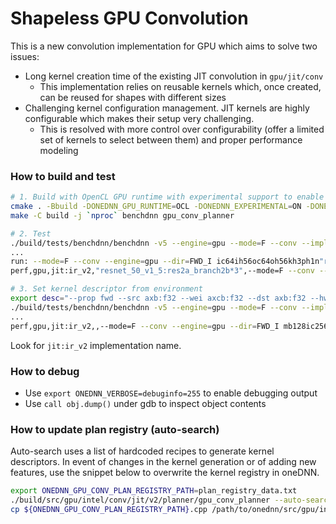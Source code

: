 Shapeless GPU Convolution
===========================================

This is a new convolution implementation for GPU which aims to solve two issues:

- Long kernel creation time of the existing JIT convolution in `gpu/jit/conv`
	- This implementation relies on reusable kernels which, once created, can be reused for shapes with different sizes
- Challenging kernel configuration management. JIT kernels are highly configurable which makes their setup very challenging.
	- This is resolved with more control over configurability (offer a limited set of kernels to select between them) and proper performance modeling

### How to build and test

```bash
# 1. Build with OpenCL GPU runtime with experimental support to enable v2 convolution
cmake . -Bbuild -DONEDNN_GPU_RUNTIME=OCL -DONEDNN_EXPERIMENTAL=ON -DONEDNN_DEV_MODE=ON -DONEDNN_BUILD_GRAPH=OFF
make -C build -j `nproc` benchdnn gpu_conv_planner

# 2. Test
./build/tests/benchdnn/benchdnn -v5 --engine=gpu --mode=F --conv --impl=v2 --dir=FWD_I --batch=shapes_resnet_50_v1_5
...
run: --mode=F --conv --engine=gpu --dir=FWD_I ic64ih56oc64oh56kh3ph1n"resnet_50_v1_5:res2a_branch2b*3"
perf,gpu,jit:ir_v2,"resnet_50_v1_5:res2a_branch2b*3",--mode=F --conv --engine=gpu --dir=FWD_I ic64ih56oc64oh56kh3ph1n"resnet_50_v1_5:res2a_branch2b*3",0.451478,155.925,0.10656,4236.84,0.107055,4217.25

# 3. Set kernel descriptor from environment
export desc="--prop fwd --src axb:f32 --wei axcb:f32 --dst axb:f32 --hw xehpc --fma mad --simd 16 --regs 128 --iter ic16mb16oc32 --tg ow4oc4 --loop-desc kw,kh,kd,ic --2d 1"
./build/tests/benchdnn/benchdnn -v5 --engine=gpu --mode=F --conv --impl=v2 --dir=FWD_I --dt=f32 mb128ic256ih56oc64oh56kh1ph0
...
perf,gpu,jit:ir_v2,,--mode=F --conv --engine=gpu --dir=FWD_I mb128ic256ih56oc64oh56kh1ph0,13.1533,158.426,1.124,11702.3,1.13858,11552.4
```

Look for `jit:ir_v2` implementation name.

### How to debug

- Use `export ONEDNN_VERBOSE=debuginfo=255` to enable debugging output
- Use `call obj.dump()` under gdb to inspect object contents

### How to update plan registry (auto-search)

Auto-search uses a list of hardcoded recipes to generate kernel descriptors. In
event of changes in the kernel generation or of adding new features, use the
snippet below to overwrite the kernel registry in oneDNN.

```bash
export ONEDNN_GPU_CONV_PLAN_REGISTRY_PATH=plan_registry_data.txt
./build/src/gpu/intel/conv/jit/v2/planner/gpu_conv_planner --auto-search
cp ${ONEDNN_GPU_CONV_PLAN_REGISTRY_PATH}.cpp /path/to/onednn/src/gpu/intel/conv/jit/v2/plan_registry_data.cpp
```
